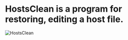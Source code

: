 # HostsClean is a program for restoring, editing a host file.
![HostsClean](http://blockscraft.pe.hu/HostsClean/images/01.jpg)
